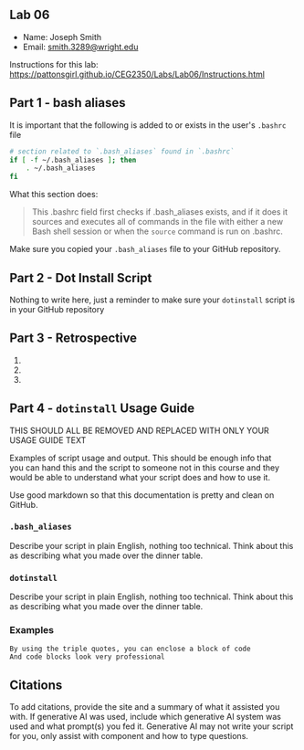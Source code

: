 ## Lab 06

- Name: Joseph Smith
- Email: smith.3289@wright.edu

Instructions for this lab: https://pattonsgirl.github.io/CEG2350/Labs/Lab06/Instructions.html

## Part 1 - bash aliases

It is important that the following is added to or exists in the user's `.bashrc` file
```bash
# section related to `.bash_aliases` found in `.bashrc`
if [ -f ~/.bash_aliases ]; then
    . ~/.bash_aliases
fi
```

What this section does:
> This .bashrc field first checks if .bash_aliases exists, and if it does it sources and executes all of commands in the file with either a new Bash shell session or when the `source` command is run on .bashrc.

Make sure you copied your `.bash_aliases` file to your GitHub repository.

## Part 2 - Dot Install Script

Nothing to write here, just a reminder to make sure your `dotinstall` script is in 
your GitHub repository

## Part 3 - Retrospective

1.
2.
3.

## Part 4 - `dotinstall` Usage Guide

THIS SHOULD ALL BE REMOVED AND REPLACED WITH ONLY YOUR USAGE GUIDE TEXT

Examples of script usage and output. This should be enough info that  
you can hand this and the script to someone not in this course and they  
would be able to understand what your script does and how to use it.

Use good markdown so that this documentation is pretty and clean on GitHub.

### `.bash_aliases`
Describe your script in plain English, nothing too technical.  Think about this as describing what you made over the dinner table.

### `dotinstall`

Describe your script in plain English, nothing too technical.  Think about this as describing what you made over the dinner table.

### Examples

```
By using the triple quotes, you can enclose a block of code
And code blocks look very professional
```

## Citations

To add citations, provide the site and a summary of what it assisted you with.  If generative AI was used, include which generative AI system was used and what prompt(s) you fed it.  Generative AI may not write your script for you, only assist with component and how to type questions.
